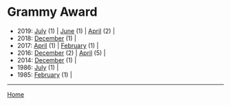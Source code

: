 # Grammy Award

  * 2019: 
      [July](./grammy-award-2019-07.md) (1) | 
      [June](./grammy-award-2019-06.md) (1) | 
      [April](./grammy-award-2019-04.md) (2) | 
  * 2018: 
      [December](./grammy-award-2018-12.md) (1) | 
  * 2017: 
      [April](./grammy-award-2017-04.md) (1) | 
      [February](./grammy-award-2017-02.md) (1) | 
  * 2016: 
      [December](./grammy-award-2016-12.md) (2) | 
      [April](./grammy-award-2016-04.md) (5) | 
  * 2014: 
      [December](./grammy-award-2014-12.md) (1) | 
  * 1986: 
      [July](./grammy-award-1986-07.md) (1) | 
  * 1985: 
      [February](./grammy-award-1985-02.md) (1) | 

----

[Home](../)
